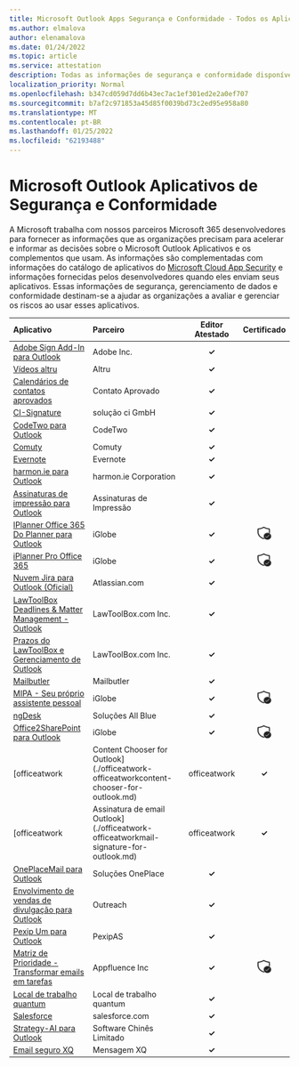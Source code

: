 ```yaml
---
title: Microsoft Outlook Apps Segurança e Conformidade - Todos os Aplicativos
ms.author: elmalova
author: elenamalova
ms.date: 01/24/2022
ms.topic: article
ms.service: attestation
description: Todas as informações de segurança e conformidade disponíveis para todos os Aplicativos Outlook Microsoft.
localization_priority: Normal
ms.openlocfilehash: b347cd059d7dd6b43ec7ac1ef301ed2e2a0ef707
ms.sourcegitcommit: b7af2c971853a45d85f0039bd73c2ed95e958a80
ms.translationtype: MT
ms.contentlocale: pt-BR
ms.lasthandoff: 01/25/2022
ms.locfileid: "62193488"
---
```

# <a name="microsoft-outlook-apps-security-and-compliance"></a>Microsoft Outlook Aplicativos de Segurança e Conformidade

A Microsoft trabalha com nossos parceiros Microsoft 365 desenvolvedores para fornecer as informações que as organizações precisam para acelerar e informar as decisões sobre o Microsoft Outlook Aplicativos e os complementos que usam. As informações são complementadas com informações do catálogo de aplicativos do [Microsoft Cloud App Security](https://www.microsoft.com/en-us/enterprise-mobility-security/cloud-app-security) e informações fornecidas pelos desenvolvedores quando eles enviam seus aplicativos. Essas informações de segurança, gerenciamento de dados e conformidade destinam-se a ajudar as organizações a avaliar e gerenciar os riscos ao usar esses aplicativos.

| **Aplicativo** | **Parceiro** | **Editor Atestado** | **Certificado** |
|:--------|:------------|:----------------------:|:-------------:|
| [Adobe Sign Add-In para Outlook](./adobe-inc-sign-add-in-for-outlook.md) | Adobe Inc. | **✓** |  |
| [Vídeos altru](./altru-videos.md) | Altru | **✓** |  |
| [Calendários de contatos aprovados](./approved-contact-calendars.md) | Contato Aprovado | **✓** |  |
| [CI-Signature](./ci-solution-gmbh-signature.md) | solução ci GmbH | **✓** |  |
| [CodeTwo para Outlook](./codetwo-for-outlook.md) | CodeTwo | **✓** |  |
| [Comuty](./commuty.md) | Comuty | **✓** |  |
| [Evernote](./evernote.md) | Evernote | **✓** |  |
| [harmon.ie para Outlook](./harmonie-corporation-for-outlook.md) | harmon.ie Corporation | **✓** |  |
| [Assinaturas de impressão para Outlook](./impression-signatures-for-outlook.md) | Assinaturas de Impressão | **✓** |  |
| [IPlanner Office 365 Do Planner para Outlook](./iglobe-iplanner-office-365-planner-add-in-for-outlook.md) | iGlobe | **✓** | <img alt="Certified application badge" src="../media/certified-badge.png" height="25" width="25" /> |
| [iPlanner Pro Office 365](./iglobe-iplanner-pro-office-365.md) | iGlobe | **✓** | <img alt="Certified application badge" src="../media/certified-badge.png" height="25" width="25" /> |
| [Nuvem Jira para Outlook (Oficial)](./atlassiancom-jira-cloud-for-outlook-official.md) | Atlassian.com | **✓** |  |
| [LawToolBox Deadlines &amp; Matter Management - Outlook](./lawtoolboxcom-inc-lawtoolbox-deadlines-and-matter-management-outlook.md) | LawToolBox.com Inc. | **✓** |  |
| [Prazos do LawToolBox e Gerenciamento de Outlook](./lawtoolboxcom-inc-lawtoolbox-deadlines-and-matter-management-outlook.md) | LawToolBox.com Inc. | **✓** |  |
| [Mailbutler](./mailbutler.md) | Mailbutler | **✓** |  |
| [MIPA - Seu próprio assistente pessoal](./iglobe-mipa-your-own-personal-assistant.md) | iGlobe | **✓** | <img alt="Certified application badge" src="../media/certified-badge.png" height="25" width="25" /> |
| [ngDesk](./all-blue-solutions-ngdesk.md) | Soluções All Blue | **✓** |  |
| [Office2SharePoint para Outlook](./iglobe-office2sharepoint-for-outlook.md) | iGlobe | **✓** | <img alt="Certified application badge" src="../media/certified-badge.png" height="25" width="25" /> |
| [officeatwork | Content Chooser for Outlook](./officeatwork-officeatworkcontent-chooser-for-outlook.md) | officeatwork | **✓** |  |
| [officeatwork | Assinatura de email Outlook](./officeatwork-officeatworkmail-signature-for-outlook.md) | officeatwork | **✓** |  |
| [OnePlaceMail para Outlook](./oneplace-solutions-oneplacemail-for-outlook.md) | Soluções OnePlace | **✓** |  |
| [Envolvimento de vendas de divulgação para Outlook](./outreach-sales-engagement-for-outlook.md) | Outreach | **✓** |  |
| [Pexip Um para Outlook](./pexipas-pexip-one-for-outlook.md) | PexipAS | **✓** |  |
| [Matriz de Prioridade - Transformar emails em tarefas](./appfluence-inc-priority-matrix-turn-emails-into-tasks.md) | Appfluence Inc | **✓** | <img alt="Certified application badge" src="../media/certified-badge.png" height="25" width="25" /> |
| [Local de trabalho quantum](./quantum-workplace.md) | Local de trabalho quantum | **✓** |  |
| [Salesforce](./salesforcecom-salesforce.md) | salesforce.com | **✓** |  |
| [Strategy-AI para Outlook](./chinchilla-software-limited-strategy-ai-for-outlook.md) | Software Chinês Limitado | **✓** |  |
| [Email seguro XQ](./xq-message-secure-email.md) | Mensagem XQ | **✓** |  |
